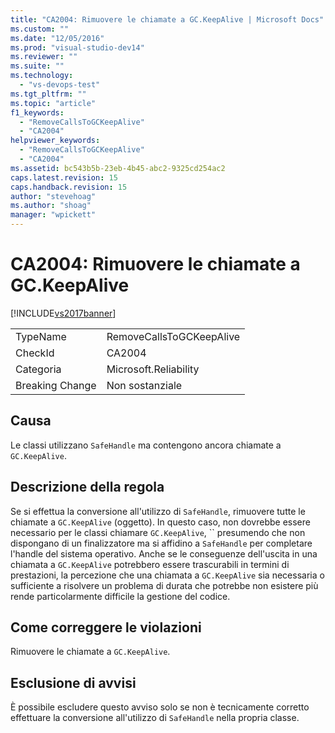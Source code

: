 ```yaml
---
title: "CA2004: Rimuovere le chiamate a GC.KeepAlive | Microsoft Docs"
ms.custom: ""
ms.date: "12/05/2016"
ms.prod: "visual-studio-dev14"
ms.reviewer: ""
ms.suite: ""
ms.technology: 
  - "vs-devops-test"
ms.tgt_pltfrm: ""
ms.topic: "article"
f1_keywords: 
  - "RemoveCallsToGCKeepAlive"
  - "CA2004"
helpviewer_keywords: 
  - "RemoveCallsToGCKeepAlive"
  - "CA2004"
ms.assetid: bc543b5b-23eb-4b45-abc2-9325cd254ac2
caps.latest.revision: 15
caps.handback.revision: 15
author: "stevehoag"
ms.author: "shoag"
manager: "wpickett"
---
```

# CA2004: Rimuovere le chiamate a GC.KeepAlive
[!INCLUDE[vs2017banner](../code-quality/includes/vs2017banner.md)]

|||  
|-|-|  
|TypeName|RemoveCallsToGCKeepAlive|  
|CheckId|CA2004|  
|Categoria|Microsoft.Reliability|  
|Breaking Change|Non sostanziale|  
  
## Causa  
 Le classi utilizzano `SafeHandle` ma contengono ancora chiamate a `GC.KeepAlive`.  
  
## Descrizione della regola  
 Se si effettua la conversione all'utilizzo di `SafeHandle`, rimuovere tutte le chiamate a `GC.KeepAlive` \(oggetto\).  In questo caso, non dovrebbe essere necessario per le classi chiamare `GC.KeepAlive`,  ``  presumendo che non dispongano di un finalizzatore ma si affidino a `SafeHandle` per completare l'handle del sistema operativo.  Anche se le conseguenze dell'uscita in una chiamata a `GC.KeepAlive` potrebbero essere trascurabili in termini di prestazioni, la percezione che una chiamata a `GC.KeepAlive` sia necessaria o sufficiente a risolvere un problema di durata che potrebbe non esistere più rende particolarmente difficile la gestione del codice.  
  
## Come correggere le violazioni  
 Rimuovere le chiamate a `GC.KeepAlive`.  
  
## Esclusione di avvisi  
 È possibile escludere questo avviso solo se non è tecnicamente corretto effettuare la conversione all'utilizzo di `SafeHandle` nella propria classe.